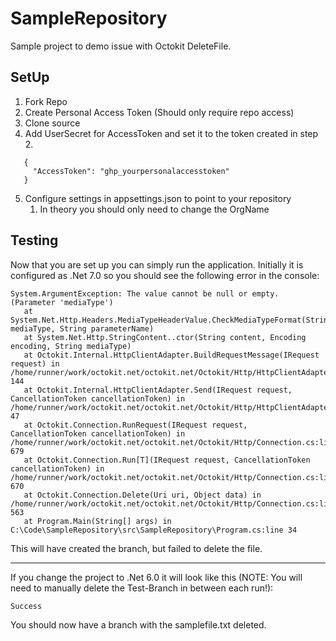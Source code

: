 # SampleRepository
Sample project to demo issue with Octokit DeleteFile.

## SetUp
1. Fork Repo
2. Create Personal Access Token (Should only require repo access)
3. Clone source
4. Add UserSecret for AccessToken and set it to the token created in step 2.
```
   {
     "AccessToken": "ghp_yourpersonalaccesstoken"
   }
```
5. Configure settings in appsettings.json to point to your repository
    1. In theory you should only need to change the OrgName

## Testing
Now that you are set up you can simply run the application.  Initially it is configured as .Net 7.0 so you should see the following error in the console:

```
System.ArgumentException: The value cannot be null or empty. (Parameter 'mediaType')
   at System.Net.Http.Headers.MediaTypeHeaderValue.CheckMediaTypeFormat(String mediaType, String parameterName)
   at System.Net.Http.StringContent..ctor(String content, Encoding encoding, String mediaType)
   at Octokit.Internal.HttpClientAdapter.BuildRequestMessage(IRequest request) in /home/runner/work/octokit.net/octokit.net/Octokit/Http/HttpClientAdapter.cs:line 144
   at Octokit.Internal.HttpClientAdapter.Send(IRequest request, CancellationToken cancellationToken) in /home/runner/work/octokit.net/octokit.net/Octokit/Http/HttpClientAdapter.cs:line 47
   at Octokit.Connection.RunRequest(IRequest request, CancellationToken cancellationToken) in /home/runner/work/octokit.net/octokit.net/Octokit/Http/Connection.cs:line 679
   at Octokit.Connection.Run[T](IRequest request, CancellationToken cancellationToken) in /home/runner/work/octokit.net/octokit.net/Octokit/Http/Connection.cs:line 670
   at Octokit.Connection.Delete(Uri uri, Object data) in /home/runner/work/octokit.net/octokit.net/Octokit/Http/Connection.cs:line 563
   at Program.Main(String[] args) in C:\Code\SampleRepository\src\SampleRepository\Program.cs:line 34
```

This will have created the branch, but failed to delete the file.

---

If you change the project to .Net 6.0 it will look like this (NOTE: You will need to manually delete the Test-Branch in between each run!):

```
Success
```

You should now have a branch with the samplefile.txt deleted.